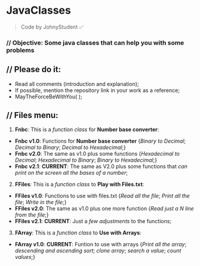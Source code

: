 # JavaClasses
> Code by JohnyStudent :white_check_mark:
### // Objective: Some java classes that can help you with some problems
## // Please do it:
  - Read all comments (introduction and explanation);
  - If possible, mention the repository link in your work as a reference;
  - MayTheForceBeWithYou( );

## // Files menu:
1. **Fnbc**: This is a *function class* for **Number base converter**:
  - **Fnbc v1.0**: Functions for **Number base converter** {*Binary to Decimal*; *Decimal to Binary*; *Decimal to Hexadecimal*;}
  - **Fnbc v2.0**: The same as v1.0 plus some functions {*Hexadecimal to Decimal*; *Hexadecimal to Binary*; *Binary to Hexadecimal*;}
  - **Fnbc v2.1**: **CURRENT**: The same as V2.0 plus some functions that *can print on the screen all the bases of a number*;
2. **FFiles**: This is a *function class* to **Play with Files.txt**:
  - **FFiles v1.0**: Functions to use with files.txt {*Read all the file*; *Print all the file*; *Write in the file*;}
  - **FFiles v2.0**: The same as v1.0 plus one more function {*Read just a N line from the file*;}
  - **FFiles v2.1**: **CURRENT**: Just a *few adjustments* to the functions;
3. **FArray**: This is a *function class* to **Use with Arrays**:
  - **FArray v1.0**: **CURRENT**: Funtion to use with arrays {*Print all the array*; *descending and ascending sort*; *clone array*; *search a value*; *count values*;}
